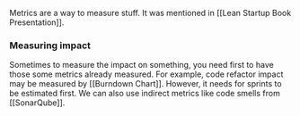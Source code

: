 Metrics are a way to measure stuff.
It was mentioned in [[Lean Startup Book Presentation]].

### Measuring impact

Sometimes to measure the impact on something,
you need first to have those some metrics already measured.
For example, code refactor impact may be measured by [[Burndown Chart]].
However, it needs for sprints to be estimated first.
We can also use indirect metrics like code smells from [[SonarQube]].

